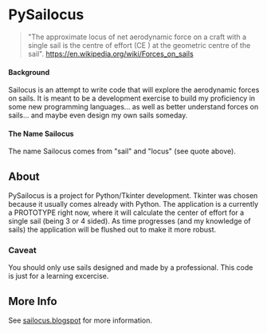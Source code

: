# PySailocus



> "The approximate locus of net aerodynamic force on a craft with a single sail is the centre of effort (CE ) at the geometric centre of the sail".
>     https://en.wikipedia.org/wiki/Forces_on_sails



#### Background
Sailocus is an attempt to write code that will explore the aerodynamic forces on sails.  It is meant to be a development exercise to build my proficiency in some new programming languages... as well as better understand forces on sails... and maybe even design my own sails someday.

#### The Name Sailocus
The name Sailocus comes from "sail" and "locus" (see quote above).


## About
PySailocus is a project for Python/Tkinter development.  Tkinter was chosen because it usually comes already with Python.  The application is a currently a PROTOTYPE right now, where it will calculate the center of effort for a single sail (being 3 or 4 sided).  As time progresses (and my knowledge of sails) the application will be flushed out to make it more robust.  

### Caveat
You should only use sails designed and made by a professional.  This code is just for a learning excercise.  

## More Info
See [sailocus.blogspot](https://saillocus.blogspot.com) for more information.


